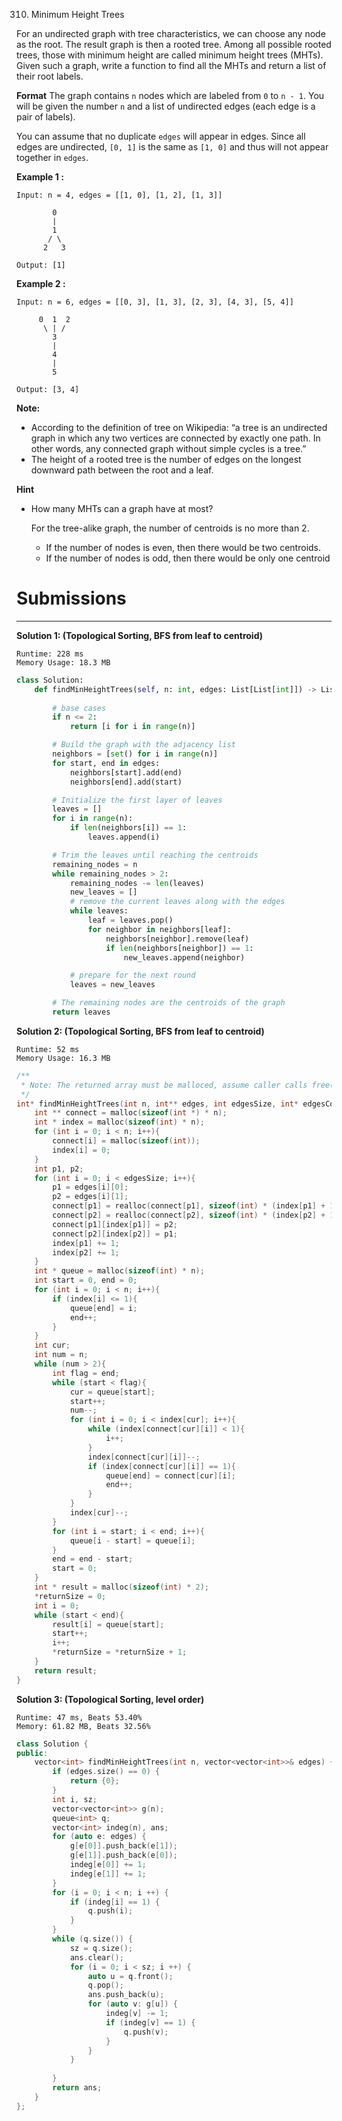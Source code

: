 310. Minimum Height Trees

For an undirected graph with tree characteristics, we can choose any node as the root. The result graph is then a rooted tree. Among all possible rooted trees, those with minimum height are called minimum height trees (MHTs). Given such a graph, write a function to find all the MHTs and return a list of their root labels.

**Format**
The graph contains `n` nodes which are labeled from `0` to `n - 1`. You will be given the number `n` and a list of undirected edges (each edge is a pair of labels).

You can assume that no duplicate `edges` will appear in edges. Since all edges are undirected, `[0, 1]` is the same as `[1, 0]` and thus will not appear together in `edges`.

**Example 1 :**
```
Input: n = 4, edges = [[1, 0], [1, 2], [1, 3]]

        0
        |
        1
       / \
      2   3 

Output: [1]
```

**Example 2 :**
```
Input: n = 6, edges = [[0, 3], [1, 3], [2, 3], [4, 3], [5, 4]]

     0  1  2
      \ | /
        3
        |
        4
        |
        5 

Output: [3, 4]
```

**Note:**

* According to the definition of tree on Wikipedia: “a tree is an undirected graph in which any two vertices are connected by exactly one path. In other words, any connected graph without simple cycles is a tree.”
* The height of a rooted tree is the number of edges on the longest downward path between the root and a leaf.

**Hint**

* How many MHTs can a graph have at most?

    For the tree-alike graph, the number of centroids is no more than 2.
    * If the number of nodes is even, then there would be two centroids.
    * If the number of nodes is odd, then there would be only one centroid 

# Submissions
---
**Solution 1: (Topological Sorting, BFS from leaf to centroid)**
```
Runtime: 228 ms
Memory Usage: 18.3 MB
```
```python
class Solution:
    def findMinHeightTrees(self, n: int, edges: List[List[int]]) -> List[int]:
        
        # base cases
        if n <= 2:
            return [i for i in range(n)]

        # Build the graph with the adjacency list
        neighbors = [set() for i in range(n)]
        for start, end in edges:
            neighbors[start].add(end)
            neighbors[end].add(start)

        # Initialize the first layer of leaves
        leaves = []
        for i in range(n):
            if len(neighbors[i]) == 1:
                leaves.append(i)

        # Trim the leaves until reaching the centroids
        remaining_nodes = n
        while remaining_nodes > 2:
            remaining_nodes -= len(leaves)
            new_leaves = []
            # remove the current leaves along with the edges
            while leaves:
                leaf = leaves.pop()
                for neighbor in neighbors[leaf]:
                    neighbors[neighbor].remove(leaf)
                    if len(neighbors[neighbor]) == 1:
                        new_leaves.append(neighbor)

            # prepare for the next round
            leaves = new_leaves

        # The remaining nodes are the centroids of the graph
        return leaves
```

**Solution 2: (Topological Sorting, BFS from leaf to centroid)**
```
Runtime: 52 ms
Memory Usage: 16.3 MB
```
```c
/**
 * Note: The returned array must be malloced, assume caller calls free().
 */
int* findMinHeightTrees(int n, int** edges, int edgesSize, int* edgesColSize, int* returnSize){
    int ** connect = malloc(sizeof(int *) * n);
    int * index = malloc(sizeof(int) * n);
    for (int i = 0; i < n; i++){
        connect[i] = malloc(sizeof(int));
        index[i] = 0;
    }
    int p1, p2;
    for (int i = 0; i < edgesSize; i++){
        p1 = edges[i][0];
        p2 = edges[i][1];
        connect[p1] = realloc(connect[p1], sizeof(int) * (index[p1] + 1));
        connect[p2] = realloc(connect[p2], sizeof(int) * (index[p2] + 1));
        connect[p1][index[p1]] = p2;
        connect[p2][index[p2]] = p1;
        index[p1] += 1;
        index[p2] += 1;
    }
    int * queue = malloc(sizeof(int) * n);
    int start = 0, end = 0;
    for (int i = 0; i < n; i++){
        if (index[i] <= 1){
            queue[end] = i;
            end++;
        }
    }
    int cur;
    int num = n;
    while (num > 2){
        int flag = end;
        while (start < flag){
            cur = queue[start];
            start++;
            num--;
            for (int i = 0; i < index[cur]; i++){
                while (index[connect[cur][i]] < 1){
                    i++;
                }
                index[connect[cur][i]]--;
                if (index[connect[cur][i]] == 1){
                    queue[end] = connect[cur][i];
                    end++;
                }
            }
            index[cur]--;
        }
        for (int i = start; i < end; i++){
            queue[i - start] = queue[i];
        }
        end = end - start;
        start = 0;
    }
    int * result = malloc(sizeof(int) * 2);
    *returnSize = 0;
    int i = 0;
    while (start < end){
        result[i] = queue[start];
        start++;
        i++;
        *returnSize = *returnSize + 1;
    }
    return result;
}
```

**Solution 3: (Topological Sorting, level order)**
```
Runtime: 47 ms, Beats 53.40%
Memory: 61.82 MB, Beats 32.56%
```
```c++
class Solution {
public:
    vector<int> findMinHeightTrees(int n, vector<vector<int>>& edges) {
        if (edges.size() == 0) {
            return {0};
        }
        int i, sz;
        vector<vector<int>> g(n);
        queue<int> q;
        vector<int> indeg(n), ans;
        for (auto e: edges) {
            g[e[0]].push_back(e[1]);
            g[e[1]].push_back(e[0]);
            indeg[e[0]] += 1;
            indeg[e[1]] += 1;
        }
        for (i = 0; i < n; i ++) {
            if (indeg[i] == 1) {
                q.push(i);
            }
        }
        while (q.size()) {
            sz = q.size();
            ans.clear();
            for (i = 0; i < sz; i ++) {
                auto u = q.front();
                q.pop();
                ans.push_back(u);
                for (auto v: g[u]) {
                    indeg[v] -= 1;
                    if (indeg[v] == 1) {
                        q.push(v);
                    }
                }
            }
            
        }
        return ans;
    }
};
```
